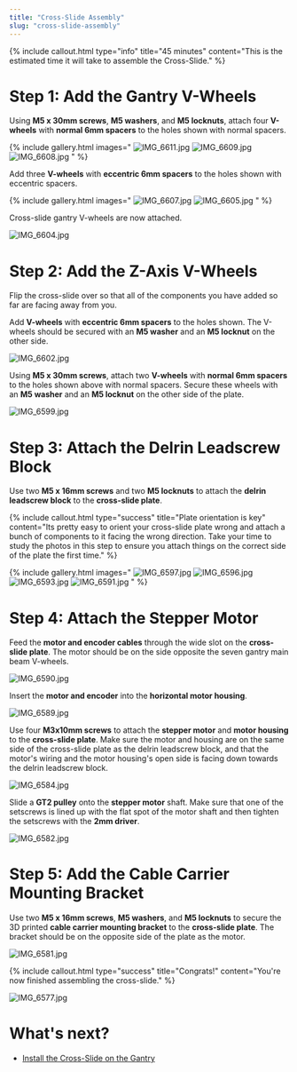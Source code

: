 ```yaml
---
title: "Cross-Slide Assembly"
slug: "cross-slide-assembly"
---
```



{%
include callout.html
type="info"
title="45 minutes"
content="This is the estimated time it will take to assemble the Cross-Slide."
%}

# Step 1: Add the Gantry V-Wheels

Using **M5 x 30mm screws**, **M5 washers**, and **M5 locknuts**, attach four **V-wheels** with **normal 6mm spacers** to the holes shown with normal spacers.

{% include gallery.html images="
![IMG_6611.jpg](_images/IMG_6611.jpg)
![IMG_6609.jpg](_images/IMG_6609.jpg)
![IMG_6608.jpg](_images/IMG_6608.jpg)
" %}

Add three **V-wheels** with **eccentric 6mm spacers** to the holes shown with eccentric spacers.

{% include gallery.html images="
![IMG_6607.jpg](_images/IMG_6607.jpg)
![IMG_6605.jpg](_images/IMG_6605.jpg)
" %}

Cross-slide gantry V-wheels are now attached.

![IMG_6604.jpg](_images/IMG_6604.jpg)

# Step 2: Add the Z-Axis V-Wheels

Flip the cross-slide over so that all of the components you have added so far are facing away from you.

Add **V-wheels** with **eccentric 6mm spacers** to the holes shown. The V-wheels should be secured with an **M5 washer** and an **M5 locknut** on the other side.

![IMG_6602.jpg](_images/IMG_6602.jpg)

Using **M5 x 30mm screws**, attach two **V-wheels** with **normal 6mm spacers** to the holes shown above with normal spacers. Secure these wheels with an **M5 washer** and an **M5 locknut** on the other side of the plate.

![IMG_6599.jpg](_images/IMG_6599.jpg)

# Step 3: Attach the Delrin Leadscrew Block
Use two **M5 x 16mm screws** and two **M5 locknuts** to attach the **delrin leadscrew block** to the **cross-slide plate**.

{%
include callout.html
type="success"
title="Plate orientation is key"
content="Its pretty easy to orient your cross-slide plate wrong and attach a bunch of components to it facing the wrong direction. Take your time to study the photos in this step to ensure you attach things on the correct side of the plate the first time."
%}

{% include gallery.html images="
![IMG_6597.jpg](_images/IMG_6597.jpg)
![IMG_6596.jpg](_images/IMG_6596.jpg)
![IMG_6593.jpg](_images/IMG_6593.jpg)
![IMG_6591.jpg](_images/IMG_6591.jpg)
" %}

# Step 4: Attach the Stepper Motor
Feed the **motor and encoder cables** through the wide slot on the **cross-slide plate**. The motor should be on the side opposite the seven gantry main beam V-wheels.

![IMG_6590.jpg](_images/IMG_6590.jpg)

Insert the **motor and encoder** into the **horizontal motor housing**.

![IMG_6589.jpg](_images/IMG_6589.jpg)

Use four **M3x10mm screws** to attach the **stepper motor** and **motor housing** to the **cross-slide plate**. Make sure the motor and housing are on the same side of the cross-slide plate as the delrin leadscrew block, and that the motor's wiring and the motor housing's open side is facing down towards the delrin leadscrew block.

![IMG_6584.jpg](_images/IMG_6584.jpg)

Slide a **GT2 pulley** onto the **stepper motor** shaft. Make sure that one of the setscrews is lined up with the flat spot of the motor shaft and then tighten the setscrews with the **2mm driver**.

![IMG_6582.jpg](_images/IMG_6582.jpg)


# Step 5: Add the Cable Carrier Mounting Bracket
Use two **M5 x 16mm screws**, **M5 washers**, and **M5 locknuts** to secure the 3D printed **cable carrier mounting bracket** to the **cross-slide plate**. The bracket should be on the opposite side of the plate as the motor.

![IMG_6581.jpg](_images/IMG_6581.jpg)



{%
include callout.html
type="success"
title="Congrats!"
content="You're now finished assembling the cross-slide."
%}



![IMG_6577.jpg](_images/IMG_6577.jpg)


# What's next?

 * [Install the Cross-Slide on the Gantry](install-the-cross-slide-on-the-gantry.md)
